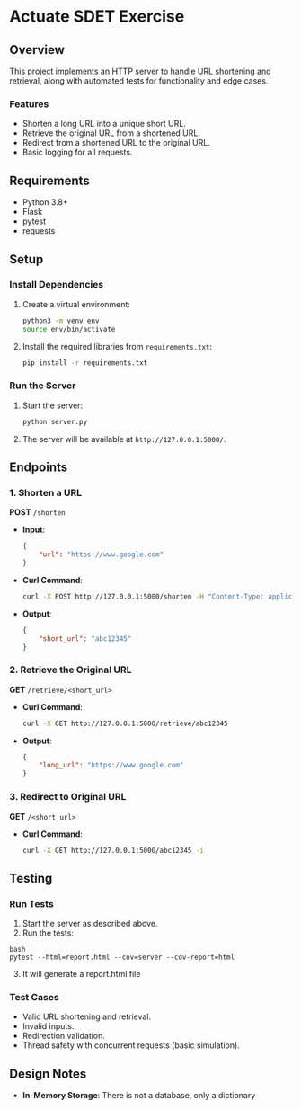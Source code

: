 # Actuate SDET Exercise

## Overview
This project implements an HTTP server to handle URL shortening and retrieval, along with automated tests for functionality and edge cases.

### Features
- Shorten a long URL into a unique short URL.
- Retrieve the original URL from a shortened URL.
- Redirect from a shortened URL to the original URL.
- Basic logging for all requests.

## Requirements
- Python 3.8+
- Flask
- pytest
- requests

## Setup

### Install Dependencies
1. Create a virtual environment:
   ```bash
   python3 -m venv env
   source env/bin/activate
   ```
2. Install the required libraries from `requirements.txt`:
   ```bash
   pip install -r requirements.txt
   ```

### Run the Server
1. Start the server:
   ```bash
   python server.py
   ```
2. The server will be available at `http://127.0.0.1:5000/`.

## Endpoints

### 1. Shorten a URL
**POST** `/shorten`
- **Input**:
  ```json
  {
      "url": "https://www.google.com"
  }
  ```
- **Curl Command**:
  ```bash
  curl -X POST http://127.0.0.1:5000/shorten -H "Content-Type: application/json" -d '{"url": "https://www.google.com"}'
  ```
- **Output**:
  ```json
  {
      "short_url": "abc12345"
  }
  ```

### 2. Retrieve the Original URL
**GET** `/retrieve/<short_url>`
- **Curl Command**:
  ```bash
  curl -X GET http://127.0.0.1:5000/retrieve/abc12345
  ```
- **Output**:
  ```json
  {
      "long_url": "https://www.google.com"
  }
  ```

### 3. Redirect to Original URL
**GET** `/<short_url>`
- **Curl Command**:
  ```bash
  curl -X GET http://127.0.0.1:5000/abc12345 -i
  ```


## Testing

### Run Tests
1. Start the server as described above.
2. Run the tests:
```
bash
pytest --html=report.html --cov=server --cov-report=html   
```

3. It will generate a  report.html file

### Test Cases
- Valid URL shortening and retrieval.
- Invalid inputs.
- Redirection validation.
- Thread safety with concurrent requests (basic simulation).

## Design Notes
- **In-Memory Storage**: There is not a database, only a dictionary

